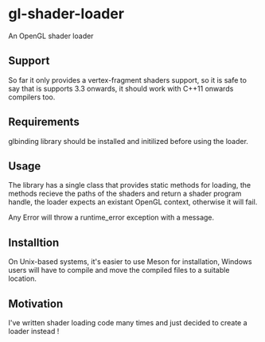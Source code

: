 # gl-shader-loader

An OpenGL shader loader

## Support
So far it only provides a vertex-fragment shaders support, so it is safe to say that is supports 3.3 onwards, it should work with C++11 onwards compilers too.

## Requirements
glbinding library should be installed and initilized before using the loader.

## Usage
The library has a single class that provides static methods for loading, the methods recieve the paths of the shaders and return a shader program handle, the loader expects an existant OpenGL context, otherwise it will fail.

Any Error will throw a runtime_error exception with a message.

## Installtion
On Unix-based systems, it's easier to use Meson for installation, Windows users will have to compile and move the compiled files to a suitable location.

## Motivation
I've written shader loading code many times and just decided to create a loader instead !